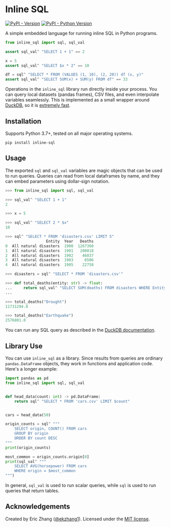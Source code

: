 # Inline SQL

[![PyPI - Version](https://img.shields.io/pypi/v/inline-sql.svg)](https://pypi.org/project/inline-sql)
[![PyPI - Python Version](https://img.shields.io/pypi/pyversions/inline-sql.svg)](https://pypi.org/project/inline-sql)

A simple embedded language for running inline SQL in Python programs.

```python
from inline_sql import sql, sql_val

assert sql_val^ "SELECT 1 + 1" == 2

x = 5
assert sql_val^ "SELECT $x * 2" == 10

df = sql^ "SELECT * FROM (VALUES (1, 10), (2, 20)) df (x, y)"
assert sql_val^ "SELECT SUM(x) + SUM(y) FROM df" == 33
```

Operations in the `inline_sql` library run directly inside your process. You can query local datasets (pandas frames), CSV files, and even interpolate variables seamlessly. This is implemented as a small wrapper around [DuckDB](https://duckdb.org/), so it is [extremely fast](https://duckdb.org/2021/05/14/sql-on-pandas.html).

## Installation

Supports Python 3.7+, tested on all major operating systems.

```console
pip install inline-sql
```

## Usage

The exported `sql` and `sql_val` variables are magic objects that can be used to run queries. Queries can read from local dataframes by name, and they can embed parameters using dollar-sign notation.

```python
>>> from inline_sql import sql, sql_val

>>> sql_val^ "SELECT 1 + 1"
2

>>> x = 5

>>> sql_val^ "SELECT 2 * $x"
10

>>> sql^ "SELECT * FROM 'disasters.csv' LIMIT 5"
                  Entity  Year   Deaths
0  All natural disasters  1900  1267360
1  All natural disasters  1901   200018
2  All natural disasters  1902    46037
3  All natural disasters  1903     6506
4  All natural disasters  1905    22758

>>> disasters = sql^ "SELECT * FROM 'disasters.csv'"

>>> def total_deaths(entity: str) -> float:
...     return sql_val^ "SELECT SUM(deaths) FROM disasters WHERE Entity = $entity"
...

>>> total_deaths("Drought")
11731294.0

>>> total_deaths("Earthquake")
2576801.0
```

You can run any SQL query as described in the [DuckDB documentation](https://duckdb.org/docs/guides/).

## Library Use

You can use `inline_sql` as a library. Since results from queries are ordinary `pandas.DataFrame` objects, they work in functions and application code. Here's a longer example:

```python
import pandas as pd
from inline_sql import sql, sql_val


def head_data(count: int) -> pd.DataFrame:
    return sql^ "SELECT * FROM 'cars.csv' LIMIT $count"


cars = head_data(50)

origin_counts = sql^ """
    SELECT origin, COUNT() FROM cars
    GROUP BY origin
    ORDER BY count DESC
"""
print(origin_counts)

most_common = origin_counts.origin[0]
print(sql_val^ """
    SELECT AVG(horsepower) FROM cars
    WHERE origin = $most_common
""")
```

In general, `sql_val` is used to run scalar queries, while `sql` is used to run queries that return tables.

## Acknowledgements

Created by Eric Zhang ([@ekzhang1](https://twitter.com/ekzhang1)). Licensed under the [MIT license](LICENSE).
